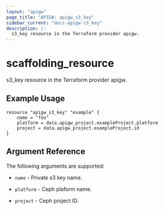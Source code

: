 ```yaml
---
layout: "apigw"
page_title: "APIGW: apigw_s3_key"
sidebar_current: "docs-apigw-s3_key"
description: |-
  s3_key resource in the Terraform provider apigw.
---
```


# scaffolding_resource

s3_key resource in the Terraform provider apigw.

## Example Usage

```hcl
resource "apigw_s3_key" "example" {
    name = "foo"
    platform = data.apigw_project.exampleProject.platform
    project = data.apigw_project.exampleProject.id
}
```

## Argument Reference

The following arguments are supported:

* `name` - Private s3 key name.

* `platform` - Ceph plaform name.

* `project` - Ceph project ID.

